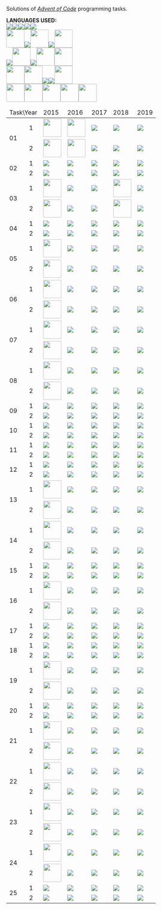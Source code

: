 Solutions  of <cite>[Advent of Code][1]</cite> programming tasks.

**LANGUAGES USED:**<br>
<img src="https://img.icons8.com/color/48/000000/python.png"><img src="https://img.icons8.com/color/48/000000/java-coffee-cup-logo.png"/><img src="https://img.icons8.com/color/48/000000/c-programming.png"/><img src="https://img.icons8.com/color/48/000000/c-plus-plus-logo.png"/><img src="https://img.icons8.com/material/48/000000/haskell.png"/><br>
<img src="https://img.icons8.com/dusk/64/000000/scala.png" width="48" height="48"/><img src="https://img.icons8.com/fluent/48/000000/console.png"/><img src="https://www.r-project.org/logo/Rlogo.png" width="48" height="48"/><img src="https://img.icons8.com/color/48/000000/c-sharp-logo-2.png"/><img src="https://img.icons8.com/officel/80/000000/php-logo.png" width="48" height="48"/><br>
<img src="https://img.icons8.com/color/48/000000/javascript.png"/><img src="https://symbols.getvecta.com/stencil_85/50_julia-language-icon.d9f53761e1.svg" width="48" height="48"/><img src="https://img.icons8.com/color/48/000000/ruby-programming-language.png"/><img src="https://www.rust-lang.org/logos/rust-logo-blk.svg" width="48" height="48"/><img src="https://img.icons8.com/windows/64/000000/erlang.png" width="48" height="48"/><br>
<img src="https://upload.wikimedia.org/wikipedia/commons/thumb/c/cf/Lua-Logo.svg/1024px-Lua-Logo.svg.png" width="48" height="48"/><img src="https://i.pinimg.com/236x/8c/b1/8c/8cb18c72082d13eb581cf6d452e8e266.jpg" widht="48" height="48"/><img src="https://img.icons8.com/color/48/000000/kotlin.png"/><img src="https://img.icons8.com/color/48/000000/golang.png"/><img src="https://download.logo.wine/logo/GNU_Octave/GNU_Octave-Logo.wine.png" width="48" height="48"/><br>
<img src="https://upload.wikimedia.org/wikipedia/commons/thumb/5/5d/Clojure_logo.svg/1024px-Clojure_logo.svg.png" width="48" height="48"/><img src="https://fsharp.org/img/logo/fsharp256.png" width="48" height="48"/><img src="https://cdn.freebiesupply.com/logos/thumbs/2x/dart-logo.png" width="48" height="48"><img src="https://blog.xebialabs.com/wp-content/uploads/2016/02/logo6.gif" width="48" height="48"/><img src="https://www2.cs.arizona.edu/icon/wwwcube.gif" width="48" height="48"/><br><table>
<thead>
	<tr>
		<td colspan="2">Task\Year</td>
		<td>2015</td>
		<td>2016</td>
		<td>2017</td>
		<td>2018</td>
		<td>2019</td>
	</tr>
</thead>
<tbody>
	<tr>
		<td rowspan="2">01</td>
		<td>1</td>
		<td><img src="https://i.pinimg.com/236x/8c/b1/8c/8cb18c72082d13eb581cf6d452e8e266.jpg" widht="48" height="48"/></td>
		<td><img src="https://www2.cs.arizona.edu/icon/wwwcube.gif" width="48" height="48"/></td>
		<td><img src="https://img.icons8.com/color/48/000000/c-programming.png"/></td>
		<td><img src="https://img.icons8.com/color/48/000000/python.png"></td>
		<td><img src="https://img.icons8.com/color/48/000000/python.png"></td>
	</tr>
	<tr>
		<td>2</td>
		<td><img src="https://i.pinimg.com/236x/8c/b1/8c/8cb18c72082d13eb581cf6d452e8e266.jpg" widht="48" height="48"/></td>
		<td><img src="https://www2.cs.arizona.edu/icon/wwwcube.gif" width="48" height="48"/></td>
		<td><img src="https://img.icons8.com/color/48/000000/c-programming.png"/></td>
		<td><img src="https://img.icons8.com/color/48/000000/python.png"></td>
		<td><img src="https://img.icons8.com/color/48/000000/python.png"></td>
	</tr>
	<tr>
		<td rowspan="2">02</td>
		<td>1</td>
		<td><img src="https://img.icons8.com/color/48/000000/javascript.png"/></td>
		<td><img src="https://img.icons8.com/color/48/000000/c-plus-plus-logo.png"/></td>
		<td><img src="https://img.icons8.com/color/48/000000/python.png"></td>
		<td><img src="https://img.icons8.com/material/48/000000/haskell.png"/></td>
		<td><img src="https://img.icons8.com/color/48/000000/python.png"></td>
	</tr>
	<tr>
		<td>2</td>
		<td><img src="https://img.icons8.com/color/48/000000/javascript.png"/></td>
		<td><img src="https://img.icons8.com/color/48/000000/c-plus-plus-logo.png"/></td>
		<td><img src="https://img.icons8.com/color/48/000000/python.png"></td>
		<td><img src="https://img.icons8.com/material/48/000000/haskell.png"/></td>
		<td><img src="https://img.icons8.com/color/48/000000/python.png"></td>
	</tr>
	<tr>
		<td rowspan="2">03</td>
		<td>1</td>
		<td><img src="https://upload.wikimedia.org/wikipedia/commons/thumb/5/5d/Clojure_logo.svg/1024px-Clojure_logo.svg.png" width="48" height="48"/></td>
		<td><img src="https://img.icons8.com/color/48/000000/python.png"></td>
		<td><img src="https://img.icons8.com/color/48/000000/python.png"></td>
		<td><img src="https://img.icons8.com/dusk/64/000000/scala.png" width="48" height="48"/></td>
		<td><img src="https://img.icons8.com/color/48/000000/python.png"></td>
	</tr>
	<tr>
		<td>2</td>
		<td><img src="https://upload.wikimedia.org/wikipedia/commons/thumb/5/5d/Clojure_logo.svg/1024px-Clojure_logo.svg.png" width="48" height="48"/></td>
		<td><img src="https://img.icons8.com/color/48/000000/python.png"></td>
		<td><img src="https://img.icons8.com/color/48/000000/python.png"></td>
		<td><img src="https://img.icons8.com/dusk/64/000000/scala.png" width="48" height="48"/></td>
		<td><img src="https://img.icons8.com/color/48/000000/python.png"></td>
	</tr>
	<tr>
		<td rowspan="2">04</td>
		<td>1</td>
		<td><img src="https://img.icons8.com/color/48/000000/c-sharp-logo-2.png"/></td>
		<td><img src="https://img.icons8.com/color/48/000000/python.png"></td>
		<td><img src="https://img.icons8.com/color/48/000000/python.png"></td>
		<td><img src="https://img.icons8.com/color/48/000000/kotlin.png"/></td>
		<td><img src="https://img.icons8.com/color/48/000000/python.png"></td>
	</tr>
	<tr>
		<td>2</td>
		<td><img src="https://img.icons8.com/color/48/000000/c-sharp-logo-2.png"/></td>
		<td><img src="https://img.icons8.com/color/48/000000/python.png"></td>
		<td><img src="https://img.icons8.com/color/48/000000/python.png"></td>
		<td><img src="https://img.icons8.com/color/48/000000/kotlin.png"/></td>
		<td><img src="https://img.icons8.com/color/48/000000/python.png"></td>
	</tr>
	<tr>
		<td rowspan="2">05</td>
		<td>1</td>
		<td><img src="https://img.icons8.com/officel/80/000000/php-logo.png" width="48" height="48"/></td>
		<td><img src="https://img.icons8.com/color/48/000000/python.png"></td>
		<td><img src="https://img.icons8.com/color/48/000000/python.png"></td>
		<td><img src="https://img.icons8.com/color/48/000000/python.png"></td>
		<td><img src="https://img.icons8.com/color/48/000000/python.png"></td>
	</tr>
	<tr>
		<td>2</td>
		<td><img src="https://img.icons8.com/officel/80/000000/php-logo.png" width="48" height="48"/></td>
		<td><img src="https://img.icons8.com/color/48/000000/python.png"></td>
		<td><img src="https://img.icons8.com/color/48/000000/python.png"></td>
		<td><img src="https://img.icons8.com/color/48/000000/python.png"></td>
		<td><img src="https://img.icons8.com/color/48/000000/python.png"></td>
	</tr>
	<tr>
		<td rowspan="2">06</td>
		<td>1</td>
		<td><img src="https://www.r-project.org/logo/Rlogo.png" width="48" height="48"/></td>
		<td><img src="https://img.icons8.com/color/48/000000/python.png"></td>
		<td><img src="https://img.icons8.com/color/48/000000/python.png"></td>
		<td><img src="https://img.icons8.com/color/48/000000/delete-sign.png"/></td>
		<td><img src="https://img.icons8.com/color/48/000000/python.png"></td>
	</tr>
	<tr>
		<td>2</td>
		<td><img src="https://www.r-project.org/logo/Rlogo.png" width="48" height="48"/></td>
		<td><img src="https://img.icons8.com/color/48/000000/python.png"></td>
		<td><img src="https://img.icons8.com/color/48/000000/python.png"></td>
		<td><img src="https://img.icons8.com/color/48/000000/delete-sign.png"/></td>
		<td><img src="https://img.icons8.com/color/48/000000/python.png"></td>
	</tr>
	<tr>
		<td rowspan="2">07</td>
		<td>1</td>
		<td><img src="https://cdn.freebiesupply.com/logos/thumbs/2x/dart-logo.png" width="48" height="48"></td>
		<td><img src="https://img.icons8.com/color/48/000000/python.png"></td>
		<td><img src="https://img.icons8.com/color/48/000000/python.png"></td>
		<td><img src="https://img.icons8.com/color/48/000000/delete-sign.png"/></td>
		<td><img src="https://img.icons8.com/color/48/000000/python.png"></td>
	</tr>
	<tr>
		<td>2</td>
		<td><img src="https://cdn.freebiesupply.com/logos/thumbs/2x/dart-logo.png" width="48" height="48"></td>
		<td><img src="https://img.icons8.com/color/48/000000/python.png"></td>
		<td><img src="https://img.icons8.com/color/48/000000/python.png"></td>
		<td><img src="https://img.icons8.com/color/48/000000/delete-sign.png"/></td>
		<td><img src="https://img.icons8.com/color/48/000000/python.png"></td>
	</tr>
	<tr>
		<td rowspan="2">08</td>
		<td>1</td>
		<td><img src="https://symbols.getvecta.com/stencil_85/50_julia-language-icon.d9f53761e1.svg" width="48" height="48"/></td>
		<td><img src="https://img.icons8.com/color/48/000000/python.png"></td>
		<td><img src="https://img.icons8.com/color/48/000000/python.png"></td>
		<td><img src="https://img.icons8.com/color/48/000000/delete-sign.png"/></td>
		<td><img src="https://img.icons8.com/color/48/000000/python.png"></td>
	</tr>
	<tr>
		<td>2</td>
		<td><img src="https://symbols.getvecta.com/stencil_85/50_julia-language-icon.d9f53761e1.svg" width="48" height="48"/></td>
		<td><img src="https://img.icons8.com/color/48/000000/python.png"></td>
		<td><img src="https://img.icons8.com/color/48/000000/python.png"></td>
		<td><img src="https://img.icons8.com/color/48/000000/delete-sign.png"/></td>
		<td><img src="https://img.icons8.com/color/48/000000/python.png"></td>
	</tr>
	<tr>
		<td rowspan="2">09</td>
		<td>1</td>
		<td><img src="https://img.icons8.com/color/48/000000/ruby-programming-language.png"/></td>
		<td><img src="https://img.icons8.com/color/48/000000/python.png"></td>
		<td><img src="https://img.icons8.com/color/48/000000/python.png"></td>
		<td><img src="https://img.icons8.com/color/48/000000/delete-sign.png"/></td>
		<td><img src="https://img.icons8.com/color/48/000000/python.png"></td>
	</tr>
	<tr>
		<td>2</td>
		<td><img src="https://img.icons8.com/color/48/000000/ruby-programming-language.png"/></td>
		<td><img src="https://img.icons8.com/color/48/000000/python.png"></td>
		<td><img src="https://img.icons8.com/color/48/000000/python.png"></td>
		<td><img src="https://img.icons8.com/color/48/000000/delete-sign.png"/></td>
		<td><img src="https://img.icons8.com/color/48/000000/python.png"></td>
	</tr>
	<tr>
		<td rowspan="2">10</td>
		<td>1</td>
		<td><img src="https://img.icons8.com/color/48/000000/c-plus-plus-logo.png"/></td>
		<td><img src="https://img.icons8.com/color/48/000000/python.png"></td>
		<td><img src="https://img.icons8.com/color/48/000000/python.png"></td>
		<td><img src="https://img.icons8.com/color/48/000000/delete-sign.png"/></td>
		<td><img src="https://img.icons8.com/color/48/000000/python.png"></td>
	</tr>
	<tr>
		<td>2</td>
		<td><img src="https://img.icons8.com/color/48/000000/c-plus-plus-logo.png"/></td>
		<td><img src="https://img.icons8.com/color/48/000000/python.png"></td>
		<td><img src="https://img.icons8.com/color/48/000000/python.png"></td>
		<td><img src="https://img.icons8.com/color/48/000000/delete-sign.png"/></td>
		<td><img src="https://img.icons8.com/color/48/000000/python.png"></td>
	</tr>
	<tr>
		<td rowspan="2">11</td>
		<td>1</td>
		<td><img src="https://img.icons8.com/color/48/000000/c-programming.png"/></td>
		<td><img src="https://img.icons8.com/color/48/000000/delete-sign.png"/></td>
		<td><img src="https://img.icons8.com/color/48/000000/python.png"></td>
		<td><img src="https://img.icons8.com/color/48/000000/delete-sign.png"/></td>
		<td><img src="https://img.icons8.com/color/48/000000/python.png"></td>
	</tr>
	<tr>
		<td>2</td>
		<td><img src="https://img.icons8.com/color/48/000000/c-programming.png"/></td>
		<td><img src="https://img.icons8.com/color/48/000000/delete-sign.png"/></td>
		<td><img src="https://img.icons8.com/color/48/000000/python.png"></td>
		<td><img src="https://img.icons8.com/color/48/000000/delete-sign.png"/></td>
		<td><img src="https://img.icons8.com/color/48/000000/python.png"></td>
	</tr>
	<tr>
		<td rowspan="2">12</td>
		<td>1</td>
		<td><img src="https://img.icons8.com/color/48/000000/java-coffee-cup-logo.png"/></td>
		<td><img src="https://img.icons8.com/color/48/000000/delete-sign.png"/></td>
		<td><img src="https://img.icons8.com/color/48/000000/python.png"></td>
		<td><img src="https://img.icons8.com/color/48/000000/delete-sign.png"/></td>
		<td><img src="https://img.icons8.com/color/48/000000/python.png"></td>
	</tr>
	<tr>
		<td>2</td>
		<td><img src="https://img.icons8.com/color/48/000000/java-coffee-cup-logo.png"/></td>
		<td><img src="https://img.icons8.com/color/48/000000/delete-sign.png"/></td>
		<td><img src="https://img.icons8.com/color/48/000000/python.png"></td>
		<td><img src="https://img.icons8.com/color/48/000000/delete-sign.png"/></td>
		<td><img src="https://img.icons8.com/color/48/000000/python.png"></td>
	</tr>
	<tr>
		<td rowspan="2">13</td>
		<td>1</td>
		<td><img src="https://img.icons8.com/dusk/64/000000/scala.png" width="48" height="48"/></td>
		<td><img src="https://img.icons8.com/color/48/000000/delete-sign.png"/></td>
		<td><img src="https://img.icons8.com/color/48/000000/python.png"></td>
		<td><img src="https://img.icons8.com/color/48/000000/delete-sign.png"/></td>
		<td><img src="https://img.icons8.com/color/48/000000/python.png"></td>
	</tr>
	<tr>
		<td>2</td>
		<td><img src="https://img.icons8.com/dusk/64/000000/scala.png" width="48" height="48"/></td>
		<td><img src="https://img.icons8.com/color/48/000000/delete-sign.png"/></td>
		<td><img src="https://img.icons8.com/color/48/000000/python.png"></td>
		<td><img src="https://img.icons8.com/color/48/000000/delete-sign.png"/></td>
		<td><img src="https://img.icons8.com/color/48/000000/more.png"/></td>
	</tr>
	<tr>
		<td rowspan="2">14</td>
		<td>1</td>
		<td><img src="https://img.icons8.com/windows/64/000000/erlang.png" width="48" height="48"/></td>
		<td><img src="https://img.icons8.com/color/48/000000/delete-sign.png"/></td>
		<td><img src="https://img.icons8.com/color/48/000000/python.png"></td>
		<td><img src="https://img.icons8.com/color/48/000000/delete-sign.png"/></td>
		<td><img src="https://img.icons8.com/color/48/000000/python.png"></td>
	</tr>
	<tr>
		<td>2</td>
		<td><img src="https://img.icons8.com/windows/64/000000/erlang.png" width="48" height="48"/></td>
		<td><img src="https://img.icons8.com/color/48/000000/delete-sign.png"/></td>
		<td><img src="https://img.icons8.com/color/48/000000/python.png"></td>
		<td><img src="https://img.icons8.com/color/48/000000/delete-sign.png"/></td>
		<td><img src="https://img.icons8.com/color/48/000000/more.png"/></td>
	</tr>
	<tr>
		<td rowspan="2">15</td>
		<td>1</td>
		<td><img src="https://img.icons8.com/color/48/000000/kotlin.png"/></td>
		<td><img src="https://img.icons8.com/color/48/000000/delete-sign.png"/></td>
		<td><img src="https://img.icons8.com/color/48/000000/python.png"></td>
		<td><img src="https://img.icons8.com/color/48/000000/delete-sign.png"/></td>
		<td><img src="https://img.icons8.com/color/48/000000/more.png"/></td>
	</tr>
	<tr>
		<td>2</td>
		<td><img src="https://img.icons8.com/color/48/000000/kotlin.png"/></td>
		<td><img src="https://img.icons8.com/color/48/000000/delete-sign.png"/></td>
		<td><img src="https://img.icons8.com/color/48/000000/python.png"></td>
		<td><img src="https://img.icons8.com/color/48/000000/delete-sign.png"/></td>
		<td><img src="https://img.icons8.com/color/48/000000/delete-sign.png"/></td>
	</tr>
	<tr>
		<td rowspan="2">16</td>
		<td>1</td>
		<td><img src="https://fsharp.org/img/logo/fsharp256.png" width="48" height="48"/></td>
		<td><img src="https://img.icons8.com/color/48/000000/delete-sign.png"/></td>
		<td><img src="https://img.icons8.com/color/48/000000/python.png"></td>
		<td><img src="https://img.icons8.com/color/48/000000/delete-sign.png"/></td>
		<td><img src="https://img.icons8.com/color/48/000000/python.png"></td>
	</tr>
	<tr>
		<td>2</td>
		<td><img src="https://fsharp.org/img/logo/fsharp256.png" width="48" height="48"/></td>
		<td><img src="https://img.icons8.com/color/48/000000/delete-sign.png"/></td>
		<td><img src="https://img.icons8.com/color/48/000000/python.png"></td>
		<td><img src="https://img.icons8.com/color/48/000000/delete-sign.png"/></td>
		<td><img src="https://img.icons8.com/color/48/000000/delete-sign.png"/></td>
	</tr>
	<tr>
		<td rowspan="2">17</td>
		<td>1</td>
		<td><img src="https://img.icons8.com/material/48/000000/haskell.png"/></td>
		<td><img src="https://img.icons8.com/color/48/000000/delete-sign.png"/></td>
		<td><img src="https://img.icons8.com/color/48/000000/python.png"></td>
		<td><img src="https://img.icons8.com/color/48/000000/delete-sign.png"/></td>
		<td><img src="https://img.icons8.com/color/48/000000/delete-sign.png"/></td>
	</tr>
	<tr>
		<td>2</td>
		<td><img src="https://img.icons8.com/material/48/000000/haskell.png"/></td>
		<td><img src="https://img.icons8.com/color/48/000000/delete-sign.png"/></td>
		<td><img src="https://img.icons8.com/color/48/000000/python.png"></td>
		<td><img src="https://img.icons8.com/color/48/000000/delete-sign.png"/></td>
		<td><img src="https://img.icons8.com/color/48/000000/delete-sign.png"/></td>
	</tr>
	<tr>
		<td rowspan="2">18</td>
		<td>1</td>
		<td><img src="https://img.icons8.com/fluent/48/000000/console.png"/></td>
		<td><img src="https://img.icons8.com/color/48/000000/delete-sign.png"/></td>
		<td><img src="https://img.icons8.com/color/48/000000/python.png"></td>
		<td><img src="https://img.icons8.com/color/48/000000/delete-sign.png"/></td>
		<td><img src="https://img.icons8.com/color/48/000000/delete-sign.png"/></td>
	</tr>
	<tr>
		<td>2</td>
		<td><img src="https://img.icons8.com/fluent/48/000000/console.png"/></td>
		<td><img src="https://img.icons8.com/color/48/000000/delete-sign.png"/></td>
		<td><img src="https://img.icons8.com/color/48/000000/python.png"></td>
		<td><img src="https://img.icons8.com/color/48/000000/delete-sign.png"/></td>
		<td><img src="https://img.icons8.com/color/48/000000/delete-sign.png"/></td>
	</tr>
	<tr>
		<td rowspan="2">19</td>
		<td>1</td>
		<td><img src="https://upload.wikimedia.org/wikipedia/commons/thumb/c/cf/Lua-Logo.svg/1024px-Lua-Logo.svg.png" width="48" height="48"/></td>
		<td><img src="https://img.icons8.com/color/48/000000/delete-sign.png"/></td>
		<td><img src="https://img.icons8.com/color/48/000000/python.png"></td>
		<td><img src="https://img.icons8.com/color/48/000000/delete-sign.png"/></td>
		<td><img src="https://img.icons8.com/color/48/000000/delete-sign.png"/></td>
	</tr>
	<tr>
		<td>2</td>
		<td><img src="https://upload.wikimedia.org/wikipedia/commons/thumb/c/cf/Lua-Logo.svg/1024px-Lua-Logo.svg.png" width="48" height="48"/></td>
		<td><img src="https://img.icons8.com/color/48/000000/delete-sign.png"/></td>
		<td><img src="https://img.icons8.com/color/48/000000/python.png"></td>
		<td><img src="https://img.icons8.com/color/48/000000/delete-sign.png"/></td>
		<td><img src="https://img.icons8.com/color/48/000000/delete-sign.png"/></td>
	</tr>
	<tr>
		<td rowspan="2">20</td>
		<td>1</td>
		<td><img src="https://img.icons8.com/color/48/000000/golang.png"/></td>
		<td><img src="https://img.icons8.com/color/48/000000/delete-sign.png"/></td>
		<td><img src="https://img.icons8.com/color/48/000000/python.png"></td>
		<td><img src="https://img.icons8.com/color/48/000000/delete-sign.png"/></td>
		<td><img src="https://img.icons8.com/color/48/000000/delete-sign.png"/></td>
	</tr>
	<tr>
		<td>2</td>
		<td><img src="https://img.icons8.com/color/48/000000/golang.png"/></td>
		<td><img src="https://img.icons8.com/color/48/000000/delete-sign.png"/></td>
		<td><img src="https://img.icons8.com/color/48/000000/delete-sign.png"/></td>
		<td><img src="https://img.icons8.com/color/48/000000/delete-sign.png"/></td>
		<td><img src="https://img.icons8.com/color/48/000000/delete-sign.png"/></td>
	</tr>
	<tr>
		<td rowspan="2">21</td>
		<td>1</td>
		<td><img src="https://www.rust-lang.org/logos/rust-logo-blk.svg" width="48" height="48"/></td>
		<td><img src="https://img.icons8.com/color/48/000000/delete-sign.png"/></td>
		<td><img src="https://img.icons8.com/color/48/000000/delete-sign.png"/></td>
		<td><img src="https://img.icons8.com/color/48/000000/delete-sign.png"/></td>
		<td><img src="https://img.icons8.com/color/48/000000/delete-sign.png"/></td>
	</tr>
	<tr>
		<td>2</td>
		<td><img src="https://www.rust-lang.org/logos/rust-logo-blk.svg" width="48" height="48"/></td>
		<td><img src="https://img.icons8.com/color/48/000000/delete-sign.png"/></td>
		<td><img src="https://img.icons8.com/color/48/000000/delete-sign.png"/></td>
		<td><img src="https://img.icons8.com/color/48/000000/delete-sign.png"/></td>
		<td><img src="https://img.icons8.com/color/48/000000/delete-sign.png"/></td>
	</tr>
	<tr>
		<td rowspan="2">22</td>
		<td>1</td>
		<td><img src="https://www2.cs.arizona.edu/icon/wwwcube.gif" width="48" height="48"/></td>
		<td><img src="https://img.icons8.com/color/48/000000/delete-sign.png"/></td>
		<td><img src="https://img.icons8.com/color/48/000000/delete-sign.png"/></td>
		<td><img src="https://img.icons8.com/color/48/000000/delete-sign.png"/></td>
		<td><img src="https://img.icons8.com/color/48/000000/python.png"></td>
	</tr>
	<tr>
		<td>2</td>
		<td><img src="https://www2.cs.arizona.edu/icon/wwwcube.gif" width="48" height="48"/></td>
		<td><img src="https://img.icons8.com/color/48/000000/delete-sign.png"/></td>
		<td><img src="https://img.icons8.com/color/48/000000/delete-sign.png"/></td>
		<td><img src="https://img.icons8.com/color/48/000000/delete-sign.png"/></td>
		<td><img src="https://img.icons8.com/color/48/000000/more.png"/></td>
	</tr>
	<tr>
		<td rowspan="2">23</td>
		<td>1</td>
		<td><img src="https://download.logo.wine/logo/GNU_Octave/GNU_Octave-Logo.wine.png" width="48" height="48"/></td>
		<td><img src="https://img.icons8.com/color/48/000000/delete-sign.png"/></td>
		<td><img src="https://img.icons8.com/color/48/000000/delete-sign.png"/></td>
		<td><img src="https://img.icons8.com/color/48/000000/delete-sign.png"/></td>
		<td><img src="https://img.icons8.com/color/48/000000/delete-sign.png"/></td>
	</tr>
	<tr>
		<td>2</td>
		<td><img src="https://download.logo.wine/logo/GNU_Octave/GNU_Octave-Logo.wine.png" width="48" height="48"/></td>
		<td><img src="https://img.icons8.com/color/48/000000/delete-sign.png"/></td>
		<td><img src="https://img.icons8.com/color/48/000000/delete-sign.png"/></td>
		<td><img src="https://img.icons8.com/color/48/000000/delete-sign.png"/></td>
		<td><img src="https://img.icons8.com/color/48/000000/delete-sign.png"/></td>
	</tr>
	<tr>
		<td rowspan="2">24</td>
		<td>1</td>
		<td><img src="https://blog.xebialabs.com/wp-content/uploads/2016/02/logo6.gif" width="48" height="48"/></td>
		<td><img src="https://img.icons8.com/color/48/000000/delete-sign.png"/></td>
		<td><img src="https://img.icons8.com/color/48/000000/delete-sign.png"/></td>
		<td><img src="https://img.icons8.com/color/48/000000/delete-sign.png"/></td>
		<td><img src="https://img.icons8.com/color/48/000000/python.png"></td>
	</tr>
	<tr>
		<td>2</td>
		<td><img src="https://blog.xebialabs.com/wp-content/uploads/2016/02/logo6.gif" width="48" height="48"/></td>
		<td><img src="https://img.icons8.com/color/48/000000/delete-sign.png"/></td>
		<td><img src="https://img.icons8.com/color/48/000000/delete-sign.png"/></td>
		<td><img src="https://img.icons8.com/color/48/000000/delete-sign.png"/></td>
		<td><img src="https://img.icons8.com/color/48/000000/more.png"/></td>
	</tr>
	<tr>
		<td rowspan="2">25</td>
		<td>1</td>
		<td><img src="https://img.icons8.com/color/48/000000/python.png"></td>
		<td><img src="https://img.icons8.com/color/48/000000/delete-sign.png"/></td>
		<td><img src="https://img.icons8.com/color/48/000000/delete-sign.png"/></td>
		<td><img src="https://img.icons8.com/color/48/000000/delete-sign.png"/></td>
		<td><img src="https://img.icons8.com/color/48/000000/delete-sign.png"/></td>
	</tr>
	<tr>
		<td>2</td>
		<td><img src="https://img.icons8.com/color/48/000000/checkmark.png"/></td>
		<td><img src="https://img.icons8.com/color/48/000000/delete-sign.png"/></td>
		<td><img src="https://img.icons8.com/color/48/000000/delete-sign.png"/></td>
		<td><img src="https://img.icons8.com/color/48/000000/delete-sign.png"/></td>
		<td><img src="https://img.icons8.com/color/48/000000/delete-sign.png"/></td>
	</tr>
</tbody>
</table>

[1]: https://adventofcode.com/
